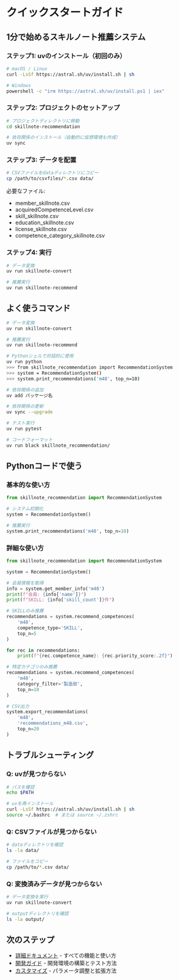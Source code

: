# クイックスタートガイド

## 1分で始めるスキルノート推薦システム

### ステップ1: uvのインストール（初回のみ）

```bash
# macOS / Linux
curl -LsSf https://astral.sh/uv/install.sh | sh

# Windows
powershell -c "irm https://astral.sh/uv/install.ps1 | iex"
```

### ステップ2: プロジェクトのセットアップ

```bash
# プロジェクトディレクトリに移動
cd skillnote-recommendation

# 依存関係のインストール（自動的に仮想環境も作成）
uv sync
```

### ステップ3: データを配置

```bash
# CSVファイルをdataディレクトリにコピー
cp /path/to/csvfiles/*.csv data/
```

必要なファイル:
- member_skillnote.csv
- acquiredCompetenceLevel.csv
- skill_skillnote.csv
- education_skillnote.csv
- license_skillnote.csv
- competence_category_skillnote.csv

### ステップ4: 実行

```bash
# データ変換
uv run skillnote-convert

# 推薦実行
uv run skillnote-recommend
```

## よく使うコマンド

```bash
# データ変換
uv run skillnote-convert

# 推薦実行
uv run skillnote-recommend

# Pythonシェルで対話的に使用
uv run python
>>> from skillnote_recommendation import RecommendationSystem
>>> system = RecommendationSystem()
>>> system.print_recommendations('m48', top_n=10)

# 依存関係の追加
uv add パッケージ名

# 依存関係の更新
uv sync --upgrade

# テスト実行
uv run pytest

# コードフォーマット
uv run black skillnote_recommendation/
```

## Pythonコードで使う

### 基本的な使い方

```python
from skillnote_recommendation import RecommendationSystem

# システム初期化
system = RecommendationSystem()

# 推薦実行
system.print_recommendations('m48', top_n=10)
```

### 詳細な使い方

```python
from skillnote_recommendation import RecommendationSystem

system = RecommendationSystem()

# 会員情報を取得
info = system.get_member_info('m48')
print(f"会員: {info['name']}")
print(f"SKILL: {info['skill_count']}件")

# SKILLのみ推薦
recommendations = system.recommend_competences(
    'm48',
    competence_type='SKILL',
    top_n=5
)

for rec in recommendations:
    print(f"{rec.competence_name}: {rec.priority_score:.2f}")

# 特定カテゴリのみ推薦
recommendations = system.recommend_competences(
    'm48',
    category_filter='製造部',
    top_n=10
)

# CSV出力
system.export_recommendations(
    'm48',
    'recommendations_m48.csv',
    top_n=20
)
```

## トラブルシューティング

### Q: uvが見つからない

```bash
# パスを確認
echo $PATH

# uvを再インストール
curl -LsSf https://astral.sh/uv/install.sh | sh
source ~/.bashrc  # または source ~/.zshrc
```

### Q: CSVファイルが見つからない

```bash
# dataディレクトリを確認
ls -la data/

# ファイルをコピー
cp /path/to/*.csv data/
```

### Q: 変換済みデータが見つからない

```bash
# データ変換を実行
uv run skillnote-convert

# outputディレクトリを確認
ls -la output/
```

## 次のステップ

- [詳細ドキュメント](README.md) - すべての機能と使い方
- [開発ガイド](README.md#開発環境のセットアップ) - 開発環境の構築とテスト方法
- [カスタマイズ](README.md#カスタマイズ) - パラメータ調整と拡張方法
